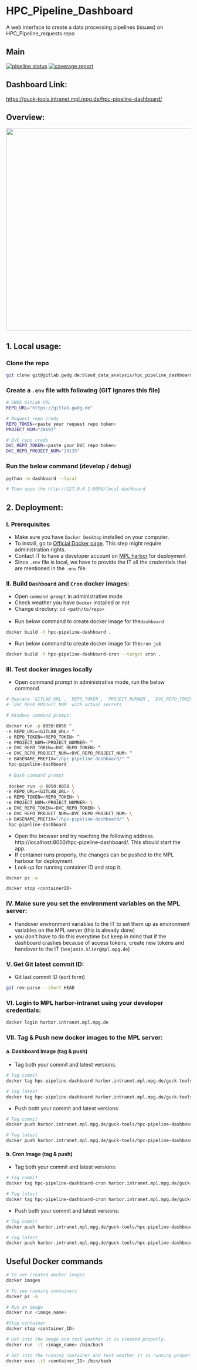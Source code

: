 # HPC_Pipeline_Dashboard

A web interface to create a data processing pipelines (issues) on
HPC_Pipeline_requests repo


## Main

[![pipeline status](https://gitlab.gwdg.de/blood_data_analysis/hpc_pipeline_dashboard/badges/main/pipeline.svg)](https://gitlab.gwdg.de/blood_data_analysis/hpc_pipeline_dashboard/-/commits/main)
[![coverage report](https://gitlab.gwdg.de/blood_data_analysis/hpc_pipeline_dashboard/badges/main/coverage.svg)](https://gitlab.gwdg.de/blood_data_analysis/hpc_pipeline_dashboard/-/commits/main)

## Dashboard Link:

https://guck-tools.intranet.mpl.mpg.de/hpc-pipeline-dashboard/

## Overview:

<img src="overview.png" width="800" height="550">

## 1. Local usage:
### Clone the repo

```bash
git clone git@gitlab.gwdg.de:blood_data_analysis/hpc_pipeline_dashboard.git
```
### Create a `.env` file with following (GIT ignores this file)
```bash
# GWDG GitLab URL
REPO_URL="https://gitlab.gwdg.de"

# Request repo creds
REPO_TOKEN=<paste your request repo token>
PROJECT_NUM="28692"

# DVC repo creds
DVC_REPO_TOKEN=<paste your DVC repo token>
DVC_REPO_PROJECT_NUM="29135"
```
### Run the below command (develop / debug)
```bash
python -m dashboard --local

# Then open the http://127.0.0.1:8050/local-dashboard
```

## 2. Deployment:

### I. Prerequisites

- Make sure you have `Docker Desktop` installed on your computer.
- To install, go to [Official Docker page](https://docs.docker.com/get-docker/).
  This step might require administration rights.
- Contact IT to have a developer account
  on [MPL harbor](https://harbor.intranet.mpl.mpg.de/) for deployment
- Since `.env` file is local, we have to provide the IT all the credentials 
  that are mentioned in the `.env` file.


### II. Build ``Dashboard`` and ``Cron`` docker images:

- Open `command prompt` in administrative mode
- Check weather you have ``Docker`` installed or not
- Change directory: ``cd <path/to/repo>``<br><br>
- Run below command to create docker image for the``dashboard`` 
```bash
docker build -t hpc-pipeline-dashboard .
```
- Run below command to create docker image for the``cron job`` 
```bash
docker build -t hpc-pipeline-dashboard-cron --target cron .
```

### III. Test docker images locally
- Open command prompt in administrative mode, run the below command.

```bash
# Replace `GITLAB_URL`, `REPO_TOKEN`, `PROJECT_NUMNER`, `DVC_REPO_TOKEN`, and
# `DVC_REPO_PROJECT_NUM` with actual secrets

# Windows command prompt:

docker run -p 8050:8050 ^
-e REPO_URL=<GITLAB_URL> ^
-e REPO_TOKEN=<REPO_TOKEN> ^
-e PROJECT_NUM=<PROJECT_NUMNER> ^
-e DVC_REPO_TOKEN=<DVC_REPO_TOKEN> ^
-e DVC_REPO_PROJECT_NUM=<DVC_REPO_PROJECT_NUM> ^
-e BASENAME_PREFIX="/hpc-pipeline-dashboard/" ^
 hpc-pipeline-dashboard
 
 # Bash command prompt
 
 docker run -p 8050:8050 \
-e REPO_URL=<GITLAB_URL> \
-e REPO_TOKEN=<REPO_TOKEN> \
-e PROJECT_NUM=<PROJECT_NUMNER> \
-e DVC_REPO_TOKEN=<DVC_REPO_TOKEN> \
-e DVC_REPO_PROJECT_NUM=<DVC_REPO_PROJECT_NUM> \
-e BASENAME_PREFIX="/hpc-pipeline-dashboard/" \
 hpc-pipeline-dashboard
```

- Open the browser and try reaching the following
  address. http://localhost:8050/hpc-pipeline-dashboard/. This should start the
  app.
- If container runs properly, the changes can be pushed to the MPL harbour for deployment.
- Look up for running container ID and stop it.

```bash
docker ps -a

docker stop <containerID>
```
### IV. Make sure you set the environment variables on the MPL server:

- Handover environment variables to the IT to set them up as environment 
variables on the MPL server (this is already done)
- you don't have to do this everytime but keep in mind that if the dashboard crashes 
because of access tokens, create new tokens and handover to the IT (`benjamin.klier@mpl.mpg.de`) 


### V. Get Git latest commit ID:
- Git last commit ID (sort form)
```bash
git rev-parse --short HEAD
```



### VI. Login to MPL harbor-intranet using your developer credentials:

```bash
docker login harbor.intranet.mpl.mpg.de
```

### VII. Tag & Push new docker images to the MPL server:

#### a. Dashboard Image (tag & push)
- Tag both your commit and latest versions:
```bash
# Tag commit
docker tag hpc-pipeline-dashboard harbor.intranet.mpl.mpg.de/guck-tools/hpc-pipeline-dashboard:yourcommitID

# Tag latest
docker tag hpc-pipeline-dashboard harbor.intranet.mpl.mpg.de/guck-tools/hpc-pipeline-dashboard:latest
```
- Push both your commit and latest versions:

```bash
# Tag commit
docker push harbor.intranet.mpl.mpg.de/guck-tools/hpc-pipeline-dashboard:yourcommitID

# Tag latest
docker push harbor.intranet.mpl.mpg.de/guck-tools/hpc-pipeline-dashboard:latest
```

#### b. Cron Image (tag & push)
- Tag both your commit and latest versions:
```bash
# Tag commit
docker tag hpc-pipeline-dashboard-cron harbor.intranet.mpl.mpg.de/guck-tools/hpc-pipeline-dashboard-cron:yourcommitID

# Tag latest
docker tag hpc-pipeline-dashboard-cron harbor.intranet.mpl.mpg.de/guck-tools/hpc-pipeline-dashboard-cron:latest
```
- Push both your commit and latest versions:
```bash
# Tag commit
docker push harbor.intranet.mpl.mpg.de/guck-tools/hpc-pipeline-dashboard-cron:yourcommitID

# Tag latest
docker push harbor.intranet.mpl.mpg.de/guck-tools/hpc-pipeline-dashboard-cron:latest
```

## Useful Docker commands

```bash
# To see created docker images
docker images

# To see running containers
docker ps -a

# Run an image
docker run <image_name>

#Stop container
docker stop <container_ID>

# Get into the image and test weather it is created properly.
docker run -it <image_name> /bin/bash

# Get into the running container and test weather it is running properly.
docker exec -it <container_ID> /bin/bash
```